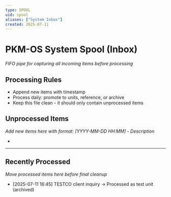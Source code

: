 ```yaml
---
type: SPOOL
uid: spool
aliases: ["System Inbox"]
created: 2025-07-11
---
```


# PKM-OS System Spool (Inbox)

_FIFO pipe for capturing all incoming items before processing_

## Processing Rules
- Append new items with timestamp
- Process daily: promote to units, reference, or archive
- Keep this file clean - it should only contain unprocessed items

## Unprocessed Items

_Add new items here with format: [YYYY-MM-DD HH:MM] - Description_

- 

---

## Recently Processed

_Move processed items here before final cleanup_

- [2025-07-11 16:45] TESTCO client inquiry → Processed as test unit (archived)
